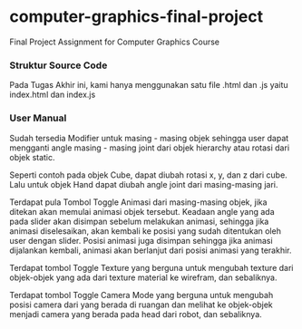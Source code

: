 # computer-graphics-final-project
Final Project Assignment for Computer Graphics Course

### Struktur Source Code
Pada Tugas Akhir ini, kami hanya menggunakan satu file .html dan .js yaitu index.html dan index.js

### User Manual
Sudah tersedia Modifier untuk masing - masing objek sehingga user dapat mengganti angle masing - masing joint dari objek hierarchy atau rotasi dari objek static.

Seperti contoh pada objek Cube, dapat diubah rotasi x, y, dan z dari cube. Lalu untuk objek Hand dapat diubah angle joint dari masing-masing jari.

Terdapat pula Tombol Toggle Animasi dari masing-masing objek, jika ditekan akan memulai animasi objek tersebut. Keadaan angle yang ada pada slider akan disimpan sebelum melakukan animasi, sehingga jika animasi diselesaikan, akan kembali ke posisi yang sudah ditentukan oleh user dengan slider. Posisi animasi juga disimpan sehingga jika animasi dijalankan kembali, animasi akan berlanjut dari posisi animasi yang terakhir.

Terdapat tombol Toggle Texture yang berguna untuk mengubah texture dari objek-objek yang ada dari texture material ke wirefram, dan sebaliknya.

Terdapat tombol Toggle Camera Mode yang berguna untuk mengubah posisi camera dari yang berada di ruangan dan melihat ke objek-objek menjadi camera yang berada pada head dari robot, dan sebaliknya.
